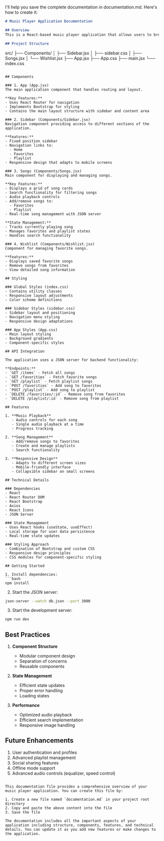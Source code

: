 I'll help you save the complete documentation in documentation.md. Here's how to create it:

```markdown:documentation.md
# Music Player Application Documentation

## Overview
This is a React-based music player application that allows users to browse, play music, create playlists, and manage favorite songs. The application features a responsive design with a sidebar navigation and main content area.

## Project Structure

```
src/
├── Components/
│   ├── Sidebar.jsx
│   ├── sidebar.css
│   ├── Songs.jsx
│   └── Wishlist.jsx
├── App.jsx
├── App.css
├── main.jsx
└── index.css
```

## Components

### 1. App (App.jsx)
The main application component that handles routing and layout.

**Key Features:**
- Uses React Router for navigation
- Implements Bootstrap for styling
- Contains the main layout structure with sidebar and content area

### 2. Sidebar (Components/Sidebar.jsx)
Navigation component providing access to different sections of the application.

**Features:**
- Fixed position sidebar
- Navigation links to:
  - Home
  - Favorites
  - Playlist
- Responsive design that adapts to mobile screens

### 3. Songs (Components/Songs.jsx)
Main component for displaying and managing songs.

**Key Features:**
- Displays a grid of song cards
- Search functionality for filtering songs
- Audio playback controls
- Add/remove songs to:
  - Favorites
  - Playlist
- Real-time song management with JSON server

**State Management:**
- Tracks currently playing song
- Manages favorites and playlist states
- Handles search functionality

### 4. Wishlist (Components/Wishlist.jsx)
Component for managing favorite songs.

**Features:**
- Displays saved favorite songs
- Remove songs from favorites
- View detailed song information

## Styling

### Global Styles (index.css)
- Contains utility classes
- Responsive layout adjustments
- Color scheme definitions

### Sidebar Styles (sidebar.css)
- Sidebar layout and positioning
- Navigation menu styling
- Responsive design adaptations

### App Styles (App.css)
- Main layout styling
- Background gradients
- Component-specific styles

## API Integration

The application uses a JSON server for backend functionality:

**Endpoints:**
- `GET /items` - Fetch all songs
- `GET /favorities` - Fetch favorite songs
- `GET /playlist` - Fetch playlist songs
- `POST /favorities` - Add song to favorites
- `POST /playlist` - Add song to playlist
- `DELETE /favorities/:id` - Remove song from favorites
- `DELETE /playlist/:id` - Remove song from playlist

## Features

1. **Music Playback**
   - Audio controls for each song
   - Single audio playback at a time
   - Progress tracking

2. **Song Management**
   - Add/remove songs to favorites
   - Create and manage playlists
   - Search functionality

3. **Responsive Design**
   - Adapts to different screen sizes
   - Mobile-friendly interface
   - Collapsible sidebar on small screens

## Technical Details

### Dependencies
- React
- React Router DOM
- React Bootstrap
- Axios
- React Icons
- JSON Server

### State Management
- Uses React hooks (useState, useEffect)
- Local storage for user data persistence
- Real-time state updates

### Styling Approach
- Combination of Bootstrap and custom CSS
- Responsive design principles
- CSS modules for component-specific styling

## Getting Started

1. Install dependencies:
```bash
npm install
```

2. Start the JSON server:
```bash
json-server --watch db.json --port 3000
```

3. Start the development server:
```bash
npm run dev
```

## Best Practices

1. **Component Structure**
   - Modular component design
   - Separation of concerns
   - Reusable components

2. **State Management**
   - Efficient state updates
   - Proper error handling
   - Loading states

3. **Performance**
   - Optimized audio playback
   - Efficient search implementation
   - Responsive image handling

## Future Enhancements

1. User authentication and profiles
2. Advanced playlist management
3. Social sharing features
4. Offline mode support
5. Advanced audio controls (equalizer, speed control)
```

This documentation file provides a comprehensive overview of your music player application. You can create this file by:

1. Create a new file named `documentation.md` in your project root directory
2. Copy and paste the above content into the file
3. Save the file

The documentation includes all the important aspects of your application including structure, components, features, and technical details. You can update it as you add new features or make changes to the application.
